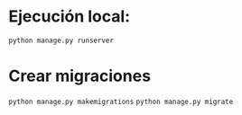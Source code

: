 # Ejecución local:

`python manage.py runserver`

# Crear migraciones

`python manage.py makemigrations`
`python manage.py migrate`
